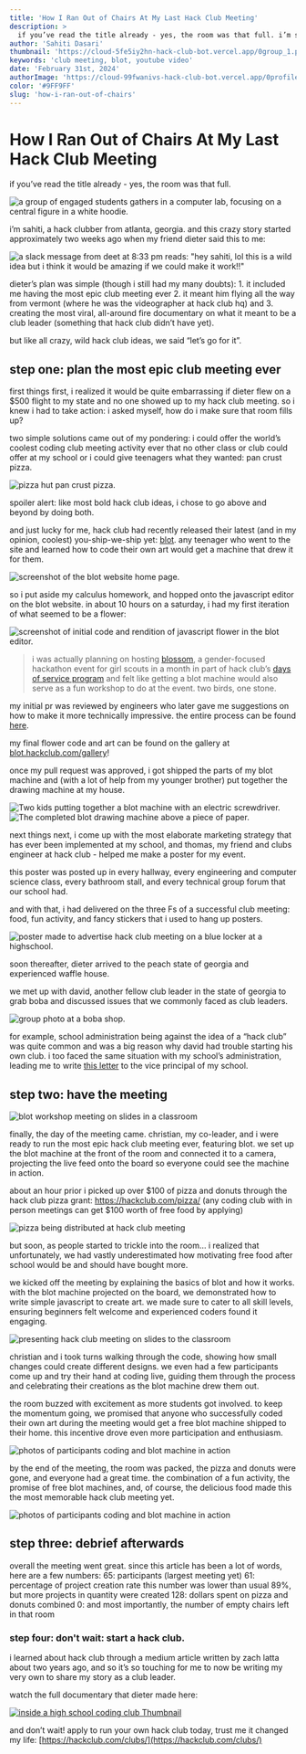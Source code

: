 ```yaml
---
title: 'How I Ran Out of Chairs At My Last Hack Club Meeting'
description: >
  if you’ve read the title already - yes, the room was that full. i’m sahiti, a hack clubber from atlanta, georgia. and this crazy story started approximately two weeks ago when my friend dieter said this to me:
author: 'Sahiti Dasari'
thumbnail: 'https://cloud-5fe5iy2hn-hack-club-bot.vercel.app/0group_1.png'
keywords: 'club meeting, blot, youtube video'
date: 'February 31st, 2024'
authorImage: 'https://cloud-99fwanivs-hack-club-bot.vercel.app/0profile.jpg'
color: '#9FF9FF'
slug: 'how-i-ran-out-of-chairs'
---
```


# How I Ran Out of Chairs At My Last Hack Club Meeting

if you’ve read the title already - yes, the room was that full.

![a group of engaged students gathers in a computer lab, focusing on a central figure in a white hoodie.](https://cloud-5fe5iy2hn-hack-club-bot.vercel.app/0group_1.png)

i’m sahiti, a hack clubber from atlanta, georgia. and this crazy story started approximately two weeks ago when my friend dieter said this to me:

![a slack message from deet at 8:33 pm reads: "hey sahiti, lol this is a wild idea but i think it would be amazing if we could make it work!!"](https://cloud-jsqnd5vlf-hack-club-bot.vercel.app/0image.png)

dieter’s plan was simple (though i still had my many doubts): 1. it included me having the most epic club meeting ever 2. it meant him flying all the way from vermont (where he was the videographer at hack club hq) and 3. creating the most viral, all-around fire documentary on what it meant to be a club leader (something that hack club didn’t have yet).

but like all crazy, wild hack club ideas, we said “let’s go for it”.
## step one: plan the most epic club meeting ever

first things first, i realized it would be quite embarrassing if dieter flew on a $500 flight to my state and no one showed up to my hack club meeting. so i knew i had to take action: i asked myself, how do i make sure that room fills up?


two simple solutions came out of my pondering: i could offer the world’s coolest coding club meeting activity ever that no other class or club could offer at my school or i could give teenagers what they wanted: pan crust pizza.

![pizza hut pan crust pizza.](https://cloud-1xxoafgd2-hack-club-bot.vercel.app/0image.png)

spoiler alert: like most bold hack club ideas, i chose to go above and beyond by doing both.

and just lucky for me, hack club had recently released their latest (and in my opinion, coolest) you-ship-we-ship yet: [blot](https://blot.hackclub.dev/). any teenager who went to the site and learned how to code their own art would get a machine that drew it for them.

![screenshot of the blot website home page.](https://cloud-m5e20gxgh-hack-club-bot.vercel.app/0image.png)

so i put aside my calculus homework, and hopped onto the javascript editor on the blot website. in about 10 hours on a saturday, i had my first iteration of what seemed to be a flower:


![screenshot of initial code and rendition of javascript flower in the blot editor.](https://cloud-3omwybad2-hack-club-bot.vercel.app/0image_8.png)

> i was actually planning on hosting [blossom](https://blossom.hackclub.com/), a gender-focused hackathon event for girl scouts in a month in part of hack club’s [days of service program](https://daysofservice.hackclub.com/) and felt like getting a blot machine would also serve as a fun workshop to do at the event. two birds, one stone.

my initial pr was reviewed by engineers who later gave me suggestions on how to make it more technically impressive. the entire process can be found [here](https://github.com/hackclub/blot/pull/252).

my final flower code and art can be found on the gallery at [blot.hackclub.com/gallery](https://blot.hackclub.com/gallery)!

once my pull request was approved, i got shipped the parts of my blot machine and (with a lot of help from my younger brother) put together the drawing machine at my house.

![Two kids putting together a blot machine with an electric screwdriver.](https://cloud-c2g5gfy6r-hack-club-bot.vercel.app/0image.png)
![The completed blot drawing machine above a piece of paper.](https://cloud-bt34tjwhq-hack-club-bot.vercel.app/0image.png)

next things next, i come up with the most elaborate marketing strategy that has ever been implemented at my school, and thomas, my friend and clubs engineer at hack club - helped me make a poster for my event.

this poster was posted up in every hallway, every engineering and computer science class, every bathroom stall, and every technical group forum that our school had.

and with that, i had delivered on the three Fs of a successful club meeting: food, fun activity, and fancy stickers that i used to hang up posters.

![poster made to advertise hack club meeting on a blue locker at a highschool.](https://cloud-3sgqokvzc-hack-club-bot.vercel.app/0image_9.png)

soon thereafter, dieter arrived to the peach state of georgia and experienced waffle house.

we met up with david, another fellow club leader in the state of georgia to grab boba and discussed issues that we commonly faced as club leaders.

![group photo at a boba shop.](https://cloud-aj8zzk6ms-hack-club-bot.vercel.app/0image.png)

for example, school administration being against the idea of a “hack club” was quite common and was a big reason why david had trouble starting his own club. i too faced the same situation with my school’s administration, leading me to write [this letter](https://school-toolbox.hackclub.com/view/letters/sahiti_email.mdx) to the vice principal of my school.
## step two: have the meeting
![blot workshop meeting on slides in a classroom](https://cloud-la7qp63tj-hack-club-bot.vercel.app/0image.png)

finally, the day of the meeting came. christian, my co-leader, and i were ready to run the most epic hack club meeting ever, featuring blot. we set up the blot machine at the front of the room and connected it to a camera, projecting the live feed onto the board so everyone could see the machine in action.

about an hour prior i picked up over $100 of pizza and donuts through the hack club pizza grant: https://hackclub.com/pizza/ (any coding club with in person meetings can get $100 worth of free food by applying)

![pizza being distributed at hack club meeting](https://cloud-g1oe4dqys-hack-club-bot.vercel.app/0image.png)

but soon, as people started to trickle into the room… i realized that unfortunately, we had vastly underestimated how motivating free food after school would be and should have bought more.

we kicked off the meeting by explaining the basics of blot and how it works. with the blot machine projected on the board, we demonstrated how to write simple javascript to create art. we made sure to cater to all skill levels, ensuring beginners felt welcome and experienced coders found it engaging.

![presenting hack club meeting on slides to the classroom](https://cloud-9apfzpggg-hack-club-bot.vercel.app/0image.png)

christian and i took turns walking through the code, showing how small changes could create different designs. we even had a few participants come up and try their hand at coding live, guiding them through the process and celebrating their creations as the blot machine drew them out.

the room buzzed with excitement as more students got involved. to keep the momentum going, we promised that anyone who successfully coded their own art during the meeting would get a free blot machine shipped to their home. this incentive drove even more participation and enthusiasm.

![photos of participants coding and blot machine in action](https://cloud-bfp9wybxt-hack-club-bot.vercel.app/0image.png)

by the end of the meeting, the room was packed, the pizza and donuts were gone, and everyone had a great time. the combination of a fun activity, the promise of free blot machines, and, of course, the delicious food made this the most memorable hack club meeting yet.

![photos of participants coding and blot machine in action](https://cloud-pskr7w5m3-hack-club-bot.vercel.app/0image.png)
## step three: debrief afterwards
overall the meeting went great. since this article has been a lot of words, here are a few numbers:
65:  participants (largest meeting yet)
61: percentage of  project creation rate
this number was lower than usual 89%, but more projects in quantity were created
128: dollars spent on pizza and donuts combined
0: and most importantly, the number of empty chairs left in that room

### step four: don't wait: start a hack club.

i learned about hack club through a medium article written by zach latta about two years ago, and so it’s so touching for me to now be writing my very own to share my story as a club leader.

watch the full documentary that dieter made here:

[![inside a high school coding club Thumbnail](https://img.youtube.com/vi/xXIxwV7bQTw/sddefault.jpg)](https://youtu.be/xxixwv7bqtw "Video Title")

and don’t wait! apply to run your own hack club today, trust me it changed my life: [https://hackclub.com/clubs/](https://hackclub.com/clubs/)
